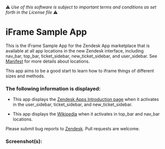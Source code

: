 :warning: *Use of this software is subject to important terms and conditions as set forth in the License file* :warning:

# iFrame Sample App

This is the iFrame Sample App for the Zendesk App marketplace that is available at all app locations in the new Zendesk interface, including nav_bar, top_bar, ticket_sidebar, new_ticket_sidebar, and user_sidebar. See [Manifest](http://developer.zendesk.com/documentation/apps/manifest.html) for more details about locations.

This app aims to be a good start to learn how to iframe things of different sizes and methods.

### The following information is displayed:

* This app displays the [Zendesk Apps Introduction page](http://developer.zendesk.com/documentation/apps/introduction.html) when it activates in the user_sidebar, ticket_sidebar, and new_ticket_sidebar.

* This app displays the [Wikipedia](http://www.wikipedia.com) when it activates in top_bar and nav_bar locations.

Please submit bug reports to [Zendesk](https://support.zendesk.com/requests/new). Pull requests are welcome.


### Screenshot(s):
